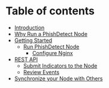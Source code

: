 # Table of contents

* [Introduction](README.md)
* [Why Run a PhishDetect Node](why.md)
* [Getting Started](build.md)
  * [Run PhishDetect Node](run.md)
    * [Configure Nginx](configure/nginx.md)
* [REST API]()
  * [Submit Indicators to the Node]()
  * [Review Events]()
* [Synchronize your Node with Others]()
